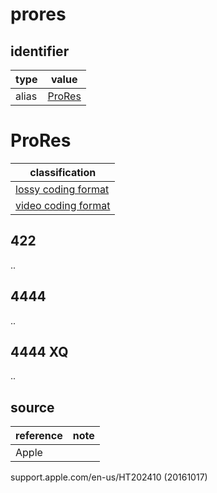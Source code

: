 # prores

## identifier
| type              | value
| ----------------- | -----
| alias             | [ProRes](#ProRes)

# ProRes
| classification
| --------------
| [lossy coding format](compression.md)
| [video coding format](video.md)

## 422
..
## 4444
..
## 4444 XQ
..

## source
| reference | note
| --------- | ----
| Apple

support.apple.com/en-us/HT202410 (20161017)
